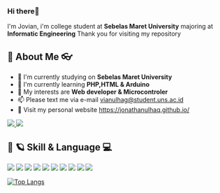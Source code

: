 ###  Hi there👋

I'm Jovian, i'm college student at  **Sebelas Maret University** majoring at **Informatic Engineering** Thank you for visiting my repository

## 📝 About Me 👓
- 🏫 I'm currently studying on **Sebelas Maret University**
- 🌱 I'm currently learning **PHP,HTML & Arduino**
- 🌟 My interests are **Web developer & Microcontroler**
- 📫 Please text me via e-mail vianulhag@student.uns.ac.id
- 📝 Visit my personal website https://jonathanulhaq.github.io/
<a href="https://wa.me/6281229990721?text=Assalamualaikum">
    <img src="https://img.shields.io/badge/WHATSAPP-%2325D366.svg?&style=for-the-badge&logo=whatsapp&logoColor=white" />    
  </a>

<a href="https://www.instagram.com/jo.naathaan/">
    <img src="https://img.shields.io/badge/Instagram-E4405F?style=for-the-badge&logo=instagram&logoColor=white" />    
  </a>
  
  ## 🚀 🪐 Skill & Language 💻
  
  <img src = "https://img.shields.io/badge/HTML-239120?style=for-the-badge&logo=html5&logoColor=white " />     <img src = "https://img.shields.io/badge/CSS-239120?&style=for-the-badge&logo=css3&logoColor=white" />
 <img src = "https://img.shields.io/badge/PHP-777BB4?style=for-the-badge&logo=php&logoColor=white" />  <img src = "https://img.shields.io/badge/MySQL-005C84?style=for-the-badge&logo=mysql&logoColor=white" />  <img src = "https://img.shields.io/badge/Codeigniter-EF4223?style=for-the-badge&logo=codeigniter&logoColor=white" /> 
  <img src = "https://img.shields.io/badge/Laravel-FF2D20?style=for-the-badge&logo=laravel&logoColor=white" /> 
  <img src = "https://img.shields.io/badge/JavaScript-323330?style=for-the-badge&logo=javascript&logoColor=F7DF1E" />  <img src = "https://img.shields.io/badge/figma-%23F24E1E.svg?style=for-the-badge&logo=figma&logoColor=white" />  <img src ="https://img.shields.io/badge/Android%20Studio-3DDC84.svg?style=for-the-badge&logo=android-studio&logoColor=white"/> <img src = "https://img.shields.io/badge/java-%23ED8B00.svg?style=for-the-badge&logo=java&logoColor=white" />

[![Top Langs](https://github-readme-stats.vercel.app/api/top-langs/?username=anuraghazra&layout=compact)](https://github.com/anuraghazra/github-readme-stats)




<!---
respectorest1/respectorest1 is a ✨ special ✨ repository because its `README.md` (this file) appears on your GitHub profile.
You can click the Preview link to take a look at your changes.
--->
